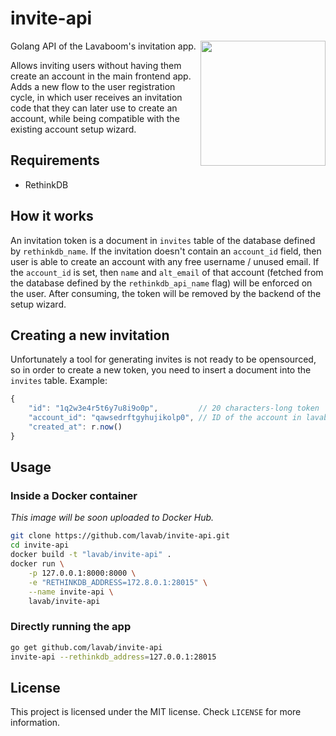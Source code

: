 # invite-api

<img src="https://mail.lavaboom.com/img/Lavaboom-logo.svg" align="right" width="200px" />

Golang API of the Lavaboom's invitation app.

Allows inviting users without having them create an account in the main
frontend app. Adds a new flow to the user registration cycle, in which user
receives an invitation code that they can later use to create an account, while
being compatible with the existing account setup wizard.

## Requirements

 - RethinkDB

## How it works

An invitation token is a document in `invites` table of the database defined by
`rethinkdb_name`. If the invitation doesn't contain an `account_id` field, then
user is able to create an account with any free username / unused email. If the
`account_id` is set, then `name` and `alt_email` of that account (fetched from
the database defined by the `rethinkdb_api_name` flag) will be enforced on the
user. After consuming, the token will be removed by the backend of the setup
wizard.

## Creating a new invitation

Unfortunately a tool for generating invites is not ready to be opensourced, so
in order to create a new token, you need to insert a document into the
`invites` table. Example:

```javascript
{
    "id": "1q2w3e4r5t6y7u8i9o0p",         // 20 characters-long token
    "account_id": "qawsedrftgyhujikolp0", // ID of the account in lavab/api
    "created_at": r.now()
}
```

## Usage

### Inside a Docker container

*This image will be soon uploaded to Docker Hub.*

```bash
git clone https://github.com/lavab/invite-api.git
cd invite-api
docker build -t "lavab/invite-api" .
docker run \
    -p 127.0.0.1:8000:8000 \
    -e "RETHINKDB_ADDRESS=172.8.0.1:28015" \
    --name invite-api \
    lavab/invite-api
```

### Directly running the app

```bash
go get github.com/lavab/invite-api
invite-api --rethinkdb_address=127.0.0.1:28015
```

## License

This project is licensed under the MIT license. Check `LICENSE` for more
information.